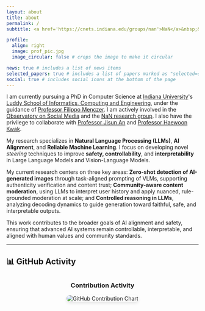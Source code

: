 ```yaml
---
layout: about
title: about
permalink: /
subtitle: <a href='https://cnets.indiana.edu/groups/nan'>NaN</a>&nbsp;&nbsp;<a href='https://osome.iu.edu/'>OSoMe</a>&nbsp;&nbsp;<a href='https://cnets.indiana.edu/'>CNetS</a>&nbsp;&nbsp;<a href='https://luddy.indiana.edu/index.html'>Luddy</a>&nbsp;&nbsp;<a href='https://www.iu.edu/'>IU</a>

profile:
  align: right
  image: prof_pic.jpg
  image_circular: false # crops the image to make it circular

news: true # includes a list of news items
selected_papers: true # includes a list of papers marked as "selected={true}"
social: true # includes social icons at the bottom of the page
---
```


I am currently pursuing a PhD in Computer Science at [Indiana University](https://www.iu.edu/)'s [Luddy School of Informatics, Computing and Engineering](https://luddy.indiana.edu/index.html), under the guidance of [Professor Filippo Menczer](https://cnets.indiana.edu/fil). I am actively involved in the [Observatory on Social Media](https://osome.iu.edu/) and the [NaN research group](https://cnets.indiana.edu/groups/nan). I also have the privilege to collaborate with [Professor Jisun An](https://jisun.me/) and [Professor Haewoon Kwak](https://haewoon.io/).

My research specializes in **Natural Language Processing (LLMs)**, **AI Alignment**, and **Reliable Machine Learning**. I focus on developing novel *steering* techniques to improve **safety, controllability**, and **interpretability** in Large Language Models and Vision-Language Models.

My current research centers on three key areas: **Zero-shot detection of AI-generated images** through task-aligned prompting of VLMs, supporting authenticity verification and content trust; **Community-aware content moderation**, using LLMs to interpret user history and apply nuanced, rule-grounded moderation at scale; and **Controlled reasoning in LLMs**, analyzing decoding dynamics to guide generation toward faithful, safe, and interpretable outputs.

This work contributes to the broader goals of AI alignment and safety, ensuring that advanced AI systems remain controllable, interpretable, and aligned with human values and community standards.

---

## 📊 GitHub Activity

<div class="github-activity" style="text-align: center; margin: 2rem 0;">
  <h3>Contribution Activity</h3>
  <img src="https://ghchart.rshah.org/zoher15" alt="GitHub Contribution Chart" style="max-width: 100%; height: auto; border-radius: 8px; box-shadow: 0 4px 8px rgba(0,0,0,0.1);">
</div>

